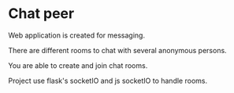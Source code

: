 # Chat peer
Web application is created for messaging. 

There are different rooms to chat with several anonymous persons.

You are able to create and join chat rooms.

Project use flask's socketIO and js socketIO to handle rooms.
